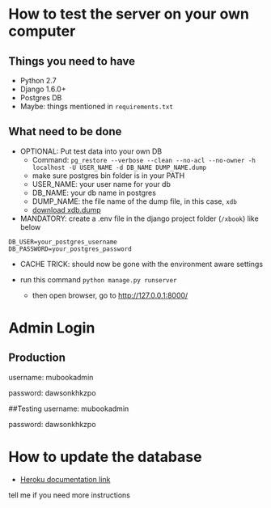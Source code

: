 # How to test the server on your own computer

## Things you need to have

* Python 2.7
* Django 1.6.0+
* Postgres DB
* Maybe: things mentioned in `requirements.txt`

## What need to be done

* OPTIONAL: Put test data into your own DB
	- Command: `pg_restore --verbose --clean --no-acl --no-owner -h localhost -U USER_NAME -d DB_NAME DUMP_NAME.dump`
	- make sure postgres bin folder is in your PATH
	- USER_NAME: your user name for your db
	- DB_NAME: your db name in postgres
	- DUMP_NAME: the file name of the dump file, in this case, `xdb`
	- [download xdb.dump](https://s3-ap-southeast-2.amazonaws.com/pochen-temp/xdb.dump)
* MANDATORY: create a .env file in the django project folder (`/xbook`) like below
```
DB_USER=your_postgres_username
DB_PASSWORD=your_postgres_password
```

* CACHE TRICK: should now be gone with the environment aware settings

* run this command `python manage.py runserver`
	- then open browser, go to http://127.0.0.1:8000/

# Admin Login

## Production
username: mubookadmin

password: dawsonkhkzpo

##Testing
username: mubookadmin

password: dawsonkhkzpo

# How to update the database

- [Heroku documentation link](https://devcenter.heroku.com/articles/heroku-postgres-import-export)

tell me if you need more instructions
